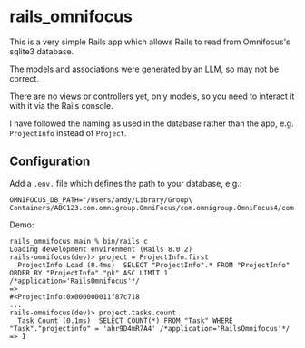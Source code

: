 # rails_omnifocus

This is a very simple Rails app which allows Rails to read from Omnifocus's sqlite3 database.

The models and associations were generated by an LLM, so may not be correct.

There are no views or controllers yet, only models, so you need to interact it with it via the Rails console.

I have followed the naming as used in the database rather than the app, e.g. `ProjectInfo` instead of `Project`.

## Configuration

Add a `.env.` file which defines the path to your database, e.g.:

```
OMNIFOCUS_DB_PATH="/Users/andy/Library/Group\ Containers/ABC123.com.omnigroup.OmniFocus/com.omnigroup.OmniFocus4/com.omnigroup.OmniFocusModel/OmniFocusDatabase.db"
```

Demo:

```
rails_omnifocus main % bin/rails c
Loading development environment (Rails 8.0.2)
rails-omnifocus(dev)> project = ProjectInfo.first
  ProjectInfo Load (0.4ms)  SELECT "ProjectInfo".* FROM "ProjectInfo" ORDER BY "ProjectInfo"."pk" ASC LIMIT 1 /*application='RailsOmnifocus'*/
=>
#<ProjectInfo:0x000000011f87c718
...
rails-omnifocus(dev)> project.tasks.count
  Task Count (0.1ms)  SELECT COUNT(*) FROM "Task" WHERE "Task"."projectinfo" = 'ahr9D4mR7A4' /*application='RailsOmnifocus'*/
=> 1
```
